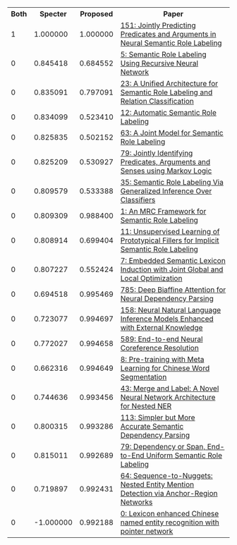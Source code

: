 <html><table><tr>
<th>Both</th>
<th>Specter</th>
<th>Proposed</th>
<th>Paper</th>
</tr>
<tr>
<td>1</td>
<td>1.000000</td>
<td>1.000000</td>
<td><a href="https://www.semanticscholar.org/paper/7442a18a55f257a68f21d0cbb8b1395f8915a452">151: Jointly Predicting Predicates and Arguments in Neural Semantic Role Labeling</a></td>
</tr>
<tr>
<td>0</td>
<td>0.845418</td>
<td>0.684552</td>
<td><a href="https://www.semanticscholar.org/paper/ebd57a16da0a33021beca8a8cc6d234b54c0d0c6">5: Semantic Role Labeling Using Recursive Neural Network</a></td>
</tr>
<tr>
<td>0</td>
<td>0.835091</td>
<td>0.797091</td>
<td><a href="https://www.semanticscholar.org/paper/9b6cd7a4ae4b2580d89f0107eb57a6b4d6542f9a">23: A Unified Architecture for Semantic Role Labeling and Relation Classification</a></td>
</tr>
<tr>
<td>0</td>
<td>0.834099</td>
<td>0.523410</td>
<td><a href="https://www.semanticscholar.org/paper/2bfbdeccfc348e5a6ec674be9580f01f4d9dede7">12: Automatic Semantic Role Labeling</a></td>
</tr>
<tr>
<td>0</td>
<td>0.825835</td>
<td>0.502152</td>
<td><a href="https://www.semanticscholar.org/paper/6f78ac1460e6b7f2f2594179f3b7fcf07aa207df">63: A Joint Model for Semantic Role Labeling</a></td>
</tr>
<tr>
<td>0</td>
<td>0.825209</td>
<td>0.530927</td>
<td><a href="https://www.semanticscholar.org/paper/e6ada4a61276754fd4f736739071baf26e3c184f">79: Jointly Identifying Predicates, Arguments and Senses using Markov Logic</a></td>
</tr>
<tr>
<td>0</td>
<td>0.809579</td>
<td>0.533388</td>
<td><a href="https://www.semanticscholar.org/paper/c56fc2b9dac0299215a6f314c58e6e2dd28cd53e">35: Semantic Role Labeling Via Generalized Inference Over Classifiers</a></td>
</tr>
<tr>
<td>0</td>
<td>0.809309</td>
<td>0.988400</td>
<td><a href="https://www.semanticscholar.org/paper/9a17e766f77638f044fcdf98f34aa352ebce713b">1: An MRC Framework for Semantic Role Labeling</a></td>
</tr>
<tr>
<td>0</td>
<td>0.808914</td>
<td>0.699404</td>
<td><a href="https://www.semanticscholar.org/paper/4b629c1b1e5eaf06002867d02f8d301749538d92">11: Unsupervised Learning of Prototypical Fillers for Implicit Semantic Role Labeling</a></td>
</tr>
<tr>
<td>0</td>
<td>0.807227</td>
<td>0.552424</td>
<td><a href="https://www.semanticscholar.org/paper/84eb8fcb98fa80358044c5d3a6e1aaa9b3cc11d5">7: Embedded Semantic Lexicon Induction with Joint Global and Local Optimization</a></td>
</tr>
<tr>
<td>0</td>
<td>0.694518</td>
<td>0.995469</td>
<td><a href="https://www.semanticscholar.org/paper/8cbef23c9ee2ae7c35cc691a0c1d713a6377c9f2">785: Deep Biaffine Attention for Neural Dependency Parsing</a></td>
</tr>
<tr>
<td>0</td>
<td>0.723077</td>
<td>0.994697</td>
<td><a href="https://www.semanticscholar.org/paper/3b1d8eb163ffff598c2faa0d9d7cf933857a359f">158: Neural Natural Language Inference Models Enhanced with External Knowledge</a></td>
</tr>
<tr>
<td>0</td>
<td>0.772027</td>
<td>0.994658</td>
<td><a href="https://www.semanticscholar.org/paper/8ae1af4a424f5e464d46903bc3d18fe1cf1434ff">589: End-to-end Neural Coreference Resolution</a></td>
</tr>
<tr>
<td>0</td>
<td>0.662316</td>
<td>0.994649</td>
<td><a href="https://www.semanticscholar.org/paper/fd7585592eb48f82585abdb44c9c30a59dedf9a1">8: Pre-training with Meta Learning for Chinese Word Segmentation</a></td>
</tr>
<tr>
<td>0</td>
<td>0.744636</td>
<td>0.993456</td>
<td><a href="https://www.semanticscholar.org/paper/d1952ce95709e714e6e468e52f1140941f7cbb47">43: Merge and Label: A Novel Neural Network Architecture for Nested NER</a></td>
</tr>
<tr>
<td>0</td>
<td>0.800315</td>
<td>0.993286</td>
<td><a href="https://www.semanticscholar.org/paper/c267b4a64066b56c8eef053de391c3cbe58c9eb3">113: Simpler but More Accurate Semantic Dependency Parsing</a></td>
</tr>
<tr>
<td>0</td>
<td>0.815011</td>
<td>0.992689</td>
<td><a href="https://www.semanticscholar.org/paper/ca13f33970bc70d44a6159db5e14f65841abcf5a">79: Dependency or Span, End-to-End Uniform Semantic Role Labeling</a></td>
</tr>
<tr>
<td>0</td>
<td>0.719897</td>
<td>0.992431</td>
<td><a href="https://www.semanticscholar.org/paper/f9a5048c9cf069d8345eabe9afe2b5d3029f5f4d">64: Sequence-to-Nuggets: Nested Entity Mention Detection via Anchor-Region Networks</a></td>
</tr>
<tr>
<td>0</td>
<td>-1.000000</td>
<td>0.992188</td>
<td><a href="https://www.semanticscholar.org/paper/bda6065e414df5bf0338cff73b3f538627349860">0: Lexicon enhanced Chinese named entity recognition with pointer network</a></td>
</tr>
</table></html>
